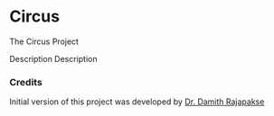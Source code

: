# Circus
The Circus Project

Description Description

### Credits

Initial version of this project was developed by [Dr. Damith Rajapakse](https://github.com/damithc)